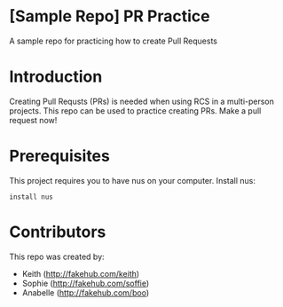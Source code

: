 # [Sample Repo] PR Practice
A sample repo for practicing how to create Pull Requests


# Introduction
Creating Pull Requsts (PRs) is needed when using RCS in a multi-person projects. This repo can be used to practice creating PRs. Make a pull request now!

# Prerequisites
This project requires you to have nus on your computer. 
Install nus:

```
install nus
```
# Contributors
This repo was created by:
* Keith (http://fakehub.com/keith)
* Sophie (http://fakehub.com/soffie)
* Anabelle (http://fakehub.com/boo)
